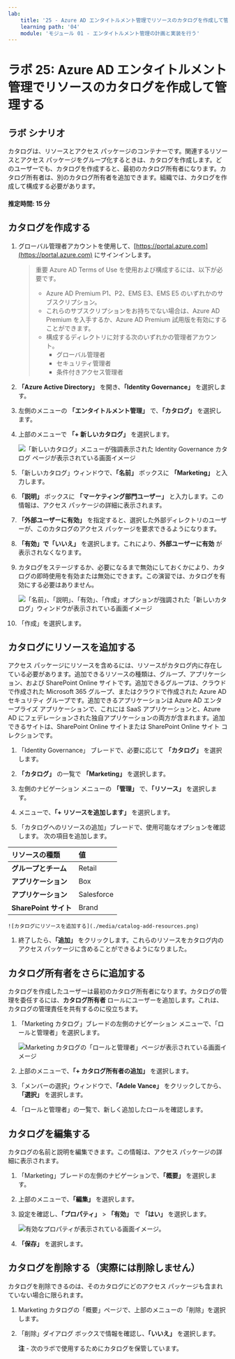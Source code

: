 ```yaml
---
lab:
    title: '25 - Azure AD エンタイトルメント管理でリソースのカタログを作成して管理する'
    learning path: '04'
    module: 'モジュール 01 - エンタイトルメント管理の計画と実装を行う'
---
```


# ラボ 25: Azure AD エンタイトルメント管理でリソースのカタログを作成して管理する

## ラボ シナリオ

カタログは、リソースとアクセス パッケージのコンテナーです。関連するリソースとアクセス パッケージをグループ化するときは、カタログを作成します。どのユーザーでも、カタログを作成すると、最初のカタログ所有者になります。カタログ所有者は、別のカタログ所有者を追加できます。組織では、カタログを作成して構成する必要があります。

#### 推定時間: 15 分

## カタログを作成する

1. グローバル管理者アカウントを使用して、[https://portal.azure.com](https://portal.azure.com) にサインインします。

    >重要
    >Azure AD Terms of Use を使用および構成するには、以下が必要です。
    >
    >- Azure AD Premium P1、P2、EMS E3、EMS E5 のいずれかのサブスクリプション。
    >- これらのサブスクリプションをお持ちでない場合は、Azure AD Premium を入手するか、Azure AD Premium 試用版を有効にすることができます。
    >- 構成するディレクトリに対する次のいずれかの管理者アカウント。
    >    - グローバル管理者
    >    - セキュリティ管理者
    >    - 条件付きアクセス管理者

1. **「Azure Active Directory」** を開き、**「Identity Governance」** を選択します。

1. 左側のメニューの **「エンタイトルメント管理」** で、**「カタログ」** を選択します。

1. 上部のメニューで **「+ 新しいカタログ」** を選択します。

    ![「新しいカタログ」メニューが強調表示された Identity Governance カタログ ページが表示されている画面イメージ](./media/lp4-mod1-identity-governance-new-catalog.png)

1. 「新しいカタログ」ウィンドウで、**「名前」** ボックスに **「Marketing」** と入力します。

1. **「説明」** ボックスに **「マーケティング部門ユーザー」** と入力します。この情報は、アクセス パッケージの詳細に表示されます。

1. **「外部ユーザーに有効」** を指定すると、選択した外部ディレクトリのユーザーが、このカタログのアクセス パッケージを要求できるようになります。

1. **「有効」で「いいえ」** を選択します。これにより、**外部ユーザーに有効** が表示されなくなります。

1. カタログをステージするか、必要になるまで無効にしておくかにより、カタログの即時使用を有効または無効にできます。この演習では、カタログを有効にする必要はありません。

    ![「名前」、「説明」、「有効」、「作成」オプションが強調された「新しいカタログ」ウィンドウが表示されている画面イメージ](./media/lp4-mod1-new-catalog-marketing.png)

1. 「作成」を選択します。

## カタログにリソースを追加する

アクセス パッケージにリソースを含めるには、リソースがカタログ内に存在している必要があります。追加できるリソースの種類は、グループ、アプリケーション、および SharePoint Online サイトです。追加できるグループは、クラウドで作成された Microsoft 365 グループ、またはクラウドで作成された Azure AD セキュリティ グループです。追加できるアプリケーションは Azure AD エンタープライズ アプリケーションで、これには SaaS アプリケーションと、Azure AD にフェデレーションされた独自アプリケーションの両方が含まれます。追加できるサイトは、SharePoint Online サイトまたは SharePoint Online サイト コレクションです。

1. 「Identity Governance」 ブレードで、必要に応じて **「カタログ」** を選択します。

1. **「カタログ」** の一覧で **「Marketing」** を選択します。

1. 左側のナビゲーション メニューの **「管理」** で、**「リソース」** を選択します。

1. メニューで、**「+ リソースを追加します」** を選択します。

1. 「カタログへのリソースの追加」ブレードで、使用可能なオプションを確認します。  次の項目を追加します。

| リソースの種類 | 値 |
| :------------- | :---------- |
|  **グループとチーム** | Retail |
|  **アプリケーション** | Box |
|  **アプリケーション** | Salesforce |
|  **SharePoint サイト** | Brand |

    ![カタログにリソースを追加する](./media/catalog-add-resources.png)

1. 終了したら、**「追加」** をクリックします。これらのリソースをカタログ内のアクセス パッケージに含めることができるようになりました。

## カタログ所有者をさらに追加する

カタログを作成したユーザーは最初のカタログ所有者になります。カタログの管理を委任するには、**カタログ所有者** ロールにユーザーを追加します。これは、カタログの管理責任を共有するのに役立ちます。

1. 「Marketing カタログ」ブレードの左側のナビゲーション メニューで、「ロールと管理者」を選択します。

    ![Marketing カタログの「ロールと管理者」ページが表示されている画面イメージ](./media/lp4-mod1-catalog-roles-and-admins.png)

1. 上部のメニューで、**「+ カタログ所有者の追加」** を選択します。

1. 「メンバーの選択」ウィンドウで、**「Adele Vance」** をクリックしてから、**「選択」** を選択します。

1. 「ロールと管理者」の一覧で、新しく追加したロールを確認します。

## カタログを編集する

カタログの名前と説明を編集できます。この情報は、アクセス パッケージの詳細に表示されます。

1. 「Marketing」ブレードの左側のナビゲーションで、**「概要」** を選択します。

1. 上部のメニューで、**「編集」** を選択します。

1. 設定を確認し、**「プロパティ」** > **「有効」** で **「はい」** を選択します。

    ![有効なプロパティが表示されている画面イメージ。](./media/lp4-mod1-edit-marketing-catalog.png)

1. **「保存」** を選択します。

## カタログを削除する（実際には削除しません）

カタログを削除できるのは、そのカタログにどのアクセス パッケージも含まれていない場合に限られます。

1. Marketing カタログの「概要」ページで、上部のメニューの「削除」を選択します。

1. 「削除」ダイアログ ボックスで情報を確認し、**「いいえ」** を選択します。

    **注** - 次のラボで使用するためにカタログを保管しています。
